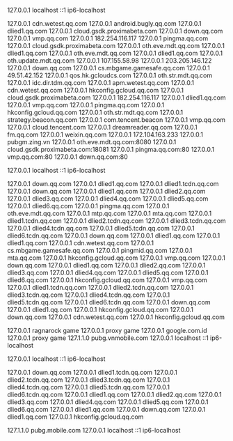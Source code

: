 127.0.0.1       localhost
::1             ip6-localhost

127.0.0.1 cdn.wetest.qq.com
127.0.0.1 android.bugly.qq.com
127.0.0.1 dlied1.qq.com
127.0.0.1 cloud.gsdk.proximabeta.com
127.0.0.1 down.qq.com
127.0.0.1 vmp.qq.com
127.0.0.1 182.254.116.117
127.0.0.1 pingma.qq.com
127.0.0.1 cloud.gsdk.proximabeta.com
127.0.0.1 oth.eve.mdt.qq.com
127.0.0.1 dlied1.qq.com
127.0.0.1 oth.eve.mdt.qq.com
127.0.0.1 dlied1.qq.com
127.0.0.1 oth.update.mdt.qq.com
127.0.0.1 107.155.58.98
127.0.0.1 203.205.146.122
127.0.0.1 down.qq.com
127.0.0.1 cs.mbgame.gamesafe.qq.com
127.0.0.1 49.51.42.152
127.0.0.1 qos.hk.gcloudcs.com
127.0.0.1 oth.str.mdt.qq.com
127.0.0.1 idc.dir.tdm.qq.com
127.0.0.1 apm.wetest.qq.com
127.0.0.1 cdn.wetest.qq.com
127.0.0.1 hkconfig.gcloud.qq.com
127.0.0.1 cloud.gsdk.proximabeta.com
127.0.0.1 182.254.116.117
127.0.0.1 dlied1.qq.com
127.0.0.1 vmp.qq.com
127.0.0.1 pingma.qq.com
127.0.0.1 hkconfig.gcloud.qq.com
127.0.0.1 oth.str.mdt.qq.com
127.0.0.1 strategy.beacon.qq.com 
127.0.0.1 com.tencent.beacon
127.0.0.1 vmp.qq.com
127.0.0.1 cloud.tencent.com
127.0.0.1 dreamreader.qq.com
127.0.0.1 fm.qq.com
127.0.0.1 weixin.qq.com
127.0.0.1 172.104.163.233
127.0.0.1 pubgm.zing.vn
127.0.0.1 oth.eve.mdt.qq.com:8080
127.0.0.1 cloud.gsdk.proximabeta.com:18081
127.0.0.1 pingma.qq.com:80
127.0.0.1 vmp.qq.com:80
127.0.0.1 down.qq.com:80

127.0.0.1       localhost
::1             ip6-localhost

127.0.0.1 down.qq.com 
127.0.0.1 dlied1.qq.com 
127.0.0.1 dlied1.tcdn.qq.com 
127.0.0.1 down.qq.com 
127.0.0.1 dlied1.qq.com
127.0.0.1 dlied2.qq.com
127.0.0.1 dlied3.qq.com
127.0.0.1 dlied4.qq.com
127.0.0.1 dlied5.qq.com
127.0.0.1 dlied6.qq.com
127.0.0.1 pingma.qq.com
127.0.0.1 oth.eve.mdt.qq.com
127.0.0.1 mtp.qq.com
127.0.0.1 mta.qq.com
127.0.0.1 dlied1.tcdn.qq.com
127.0.0.1 dlied2.tcdn.qq.com
127.0.0.1 dlied3.tcdn.qq.com
127.0.0.1 dlied4.tcdn.qq.com
127.0.0.1 dlied5.tcdn.qq.com
127.0.0.1 dlied6.tcdn.qq.com
127.0.0.1 down.qq.com
127.0.0.1 dlied1.qq.com
127.0.0.1 dlied1.qq.com
127.0.0.1 cdn.wetest.qq.com
127.0.0.1 cs.mbgame.gamesafe.qq.com
127.0.0.1 pingmid.qq.com
127.0.0.1 mta.qq.com
127.0.0.1 hkconfig.gcloud.qq.com
127.0.0.1 vmp.qq.com
127.0.0.1 down.qq.com
127.0.0.1 dlied1.qq.com
127.0.0.1 dlied2.qq.com
127.0.0.1 dlied3.qq.com
127.0.0.1 dlied4.qq.com
127.0.0.1 dlied5.qq.com
127.0.0.1 dlied6.qq.com
127.0.0.1 hkconfig.gcloud.qq.com
127.0.0.1 vmp.qq.com
127.0.0.1 dlied1.tcdn.qq.com
127.0.0.1 dlied2.tcdn.qq.com
127.0.0.1 dlied3.tcdn.qq.com
127.0.0.1 dlied4.tcdn.qq.com
127.0.0.1 dlied5.tcdn.qq.com
127.0.0.1 dlied6.tcdn.qq.com
127.0.0.1 down.qq.com
127.0.0.1 dlied1.qq.com
127.0.0.1 hkconfig.gcloud.qq.com
127.0.0.1 down.qq.com
127.0.0.1 cdn.wetest.qq.com
127.0.0.1 hkconfig.gcloud.qq.com 

127.0.0.1 ragnarock game
127.0.0.1 proxy game
127.0.0.1 google.com.id
127.0.0.1 proxy game
127.1.1.0 pubg.vnmobile.com
127.0.0.1       localhost
::1             ip6-localhost

127.0.0.1       localhost
::1             ip6-localhost

127.0.0.1 down.qq.com 
127.0.0.1 dlied1.tcdn.qq.com 
127.0.0.1 dlied2.tcdn.qq.com 
127.0.0.1 dlied3.tcdn.qq.com 
127.0.0.1 dlied4.tcdn.qq.com 
127.0.0.1 dlied5.tcdn.qq.com 
127.0.0.1 dlied6.tcdn.qq.com 
127.0.0.1 dlied1.qq.com 
127.0.0.1 dlied2.qq.com 
127.0.0.1 dlied3.qq.com 
127.0.0.1 dlied4.qq.com 
127.0.0.1 dlied5.qq.com 
127.0.0.1 dlied6.qq.com 
127.0.0.1 dlied1.qq.com 
127.0.0.1 down.qq.com
127.0.0.1 dlied1.qq.com
127.0.0.1 hkconfig.gcloud.qq.com 

127.1.1.0 pubg.mobile.com
127.0.0.1       localhost
::1             ip6-localhost
